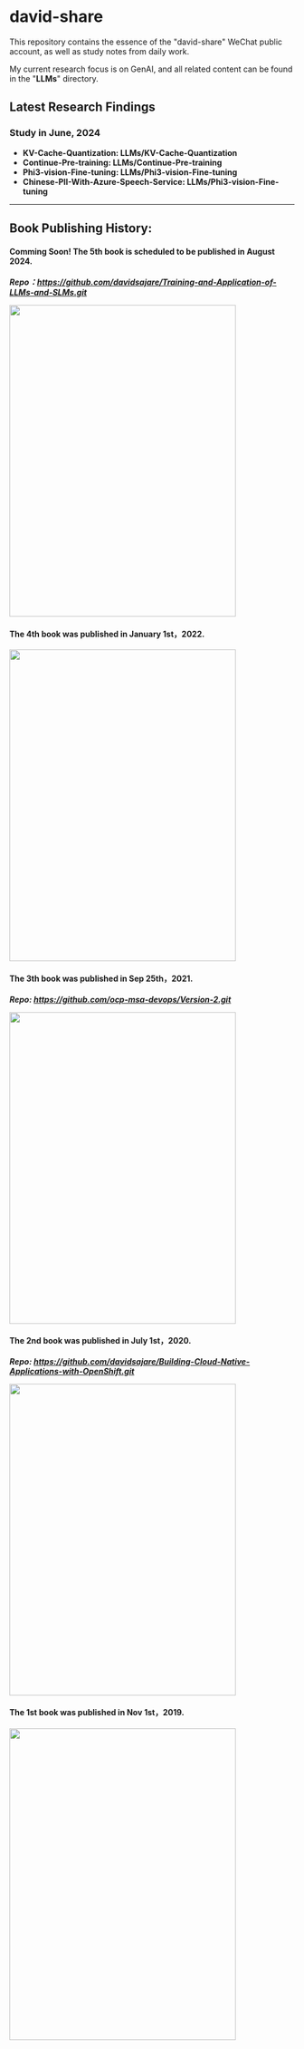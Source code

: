# david-share
This repository contains the essence of the "david-share" WeChat public account, as well as study notes from daily work. 

My current research focus is on GenAI, and all related content can be found in the "**LLMs**" directory.

## Latest Research Findings 
### Study in June, 2024
* **KV-Cache-Quantization: LLMs/KV-Cache-Quantization**
* **Continue-Pre-training: LLMs/Continue-Pre-training**
* **Phi3-vision-Fine-tuning: LLMs/Phi3-vision-Fine-tuning**
* **Chinese-PII-With-Azure-Speech-Service: LLMs/Phi3-vision-Fine-tuning**

****

## Book Publishing History: 
#### Comming Soon! The 5th book is scheduled to be published in August 2024. 
***Repo：https://github.com/davidsajare/Training-and-Application-of-LLMs-and-SLMs.git***

<img src="https://github.com/davidsajare/david-share/blob/master/IMAGES/5.png" width="400" height="550">

#### The 4th book was published in January 1st，2022. 

<img src="https://github.com/davidsajare/david-share/blob/master/IMAGES/4.png" width="400" height="550">

#### The 3th book was published in Sep 25th，2021. 
***Repo: https://github.com/ocp-msa-devops/Version-2.git***

<img src="https://github.com/davidsajare/david-share/blob/master/IMAGES/3.png" width="400" height="550">


#### The 2nd book was published in July 1st，2020. 

***Repo: https://github.com/davidsajare/Building-Cloud-Native-Applications-with-OpenShift.git***

<img src="https://github.com/davidsajare/david-share/blob/master/IMAGES/2.png" width="400" height="550">

#### The 1st book was published in Nov 1st，2019. 

<img src="https://github.com/davidsajare/david-share/blob/master/IMAGES/1.png" width="400" height="550">
